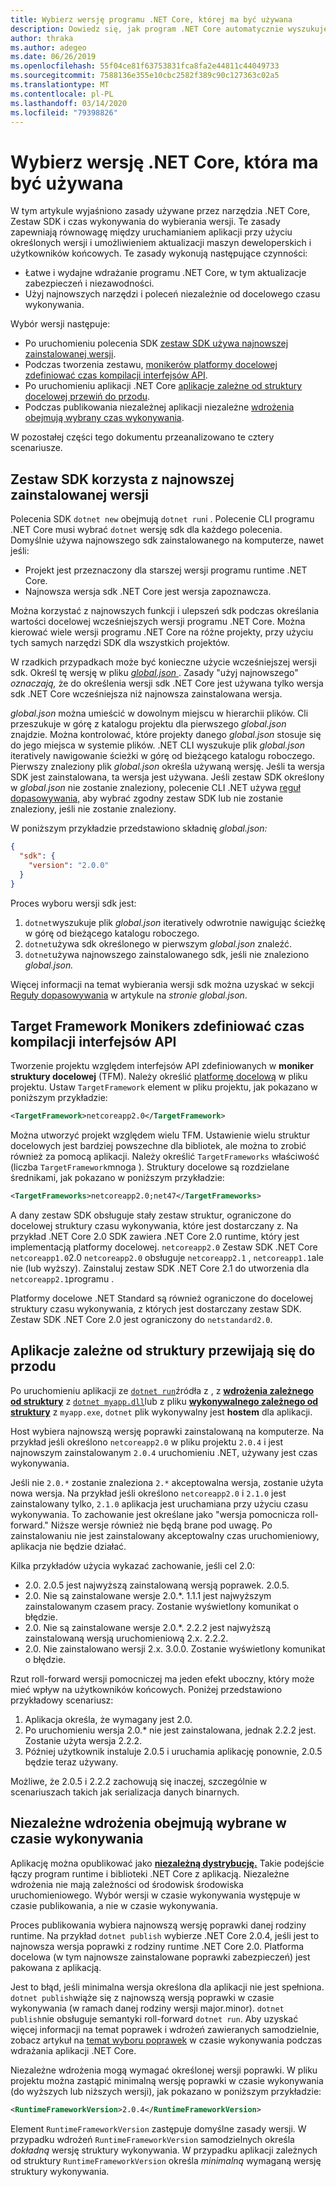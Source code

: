 ```yaml
---
title: Wybierz wersję programu .NET Core, której ma być używana
description: Dowiedz się, jak program .NET Core automatycznie wyszukuje i wybiera wersje czasu wykonywania programu. Ponadto w tym artykule nauczysz, jak wymusić określoną wersję.
author: thraka
ms.author: adegeo
ms.date: 06/26/2019
ms.openlocfilehash: 55f04ce81f63753831fca8fa2e44811c44049733
ms.sourcegitcommit: 7588136e355e10cbc2582f389c90c127363c02a5
ms.translationtype: MT
ms.contentlocale: pl-PL
ms.lasthandoff: 03/14/2020
ms.locfileid: "79398826"
---
```

# <a name="select-the-net-core-version-to-use"></a>Wybierz wersję .NET Core, która ma być używana

W tym artykule wyjaśniono zasady używane przez narzędzia .NET Core, Zestaw SDK i czas wykonywania do wybierania wersji. Te zasady zapewniają równowagę między uruchamianiem aplikacji przy użyciu określonych wersji i umożliwieniem aktualizacji maszyn deweloperskich i użytkowników końcowych. Te zasady wykonują następujące czynności:

- Łatwe i wydajne wdrażanie programu .NET Core, w tym aktualizacje zabezpieczeń i niezawodności.
- Użyj najnowszych narzędzi i poleceń niezależnie od docelowego czasu wykonywania.

Wybór wersji następuje:

- Po uruchomieniu polecenia SDK [zestaw SDK używa najnowszej zainstalowanej wersji](#the-sdk-uses-the-latest-installed-version).
- Podczas tworzenia zestawu, [monikerów platformy docelowej zdefiniować czas kompilacji interfejsów API](#target-framework-monikers-define-build-time-apis).
- Po uruchomieniu aplikacji .NET Core [aplikacje zależne od struktury docelowej przewiń do przodu](#framework-dependent-apps-roll-forward).
- Podczas publikowania niezależnej aplikacji niezależne [wdrożenia obejmują wybrany czas wykonywania](#self-contained-deployments-include-the-selected-runtime).

W pozostałej części tego dokumentu przeanalizowano te cztery scenariusze.

## <a name="the-sdk-uses-the-latest-installed-version"></a>Zestaw SDK korzysta z najnowszej zainstalowanej wersji

Polecenia SDK `dotnet new` obejmują `dotnet run`i . Polecenie CLI programu .NET Core musi wybrać `dotnet` wersję sdk dla każdego polecenia. Domyślnie używa najnowszego sdk zainstalowanego na komputerze, nawet jeśli:

- Projekt jest przeznaczony dla starszej wersji programu runtime .NET Core.
- Najnowsza wersja sdk .NET Core jest wersja zapoznawcza.

Można korzystać z najnowszych funkcji i ulepszeń sdk podczas określania wartości docelowej wcześniejszych wersji programu .NET Core. Można kierować wiele wersji programu .NET Core na różne projekty, przy użyciu tych samych narzędzi SDK dla wszystkich projektów.

W rzadkich przypadkach może być konieczne użycie wcześniejszej wersji sdk. Określ tę wersję w pliku [ *global.json* ](../tools/global-json.md). Zasady "użyj najnowszego" *oznaczają,* że do określenia wersji sdk .NET Core jest używana tylko wersja sdk .NET Core wcześniejsza niż najnowsza zainstalowana wersja.

*global.json* można umieścić w dowolnym miejscu w hierarchii plików. Cli przeszukuje w górę z katalogu projektu dla pierwszego *global.json* znajdzie. Można kontrolować, które projekty danego *global.json* stosuje się do jego miejsca w systemie plików. .NET CLI wyszukuje plik *global.json* iteratively nawigowanie ścieżki w górę od bieżącego katalogu roboczego. Pierwszy znaleziony plik *global.json* określa używaną wersję. Jeśli ta wersja SDK jest zainstalowana, ta wersja jest używana. Jeśli zestaw SDK określony w *global.json* nie zostanie znaleziony, polecenie CLI .NET używa [reguł dopasowywania,](../tools/global-json.md#matching-rules) aby wybrać zgodny zestaw SDK lub nie zostanie znaleziony, jeśli nie zostanie znaleziony.

W poniższym przykładzie przedstawiono składnię *global.json:*

``` json
{
  "sdk": {
    "version": "2.0.0"
  }
}
```

Proces wyboru wersji sdk jest:

1. `dotnet`wyszukuje plik *global.json* iteratively odwrotnie nawigując ścieżkę w górę od bieżącego katalogu roboczego.
1. `dotnet`używa sdk określonego w pierwszym *global.json* znaleźć.
1. `dotnet`używa najnowszego zainstalowanego sdk, jeśli nie znaleziono *global.json.*

Więcej informacji na temat wybierania wersji sdk można uzyskać w sekcji [Reguły dopasowywania](../tools/global-json.md#matching-rules) w artykule na *stronie global.json*.

## <a name="target-framework-monikers-define-build-time-apis"></a>Target Framework Monikers zdefiniować czas kompilacji interfejsów API

Tworzenie projektu względem interfejsów API zdefiniowanych w **moniker struktury docelowej** (TFM). Należy określić [platformę docelową](../../standard/frameworks.md) w pliku projektu. Ustaw `TargetFramework` element w pliku projektu, jak pokazano w poniższym przykładzie:

``` xml
<TargetFramework>netcoreapp2.0</TargetFramework>
```

Można utworzyć projekt względem wielu TFM. Ustawienie wielu struktur docelowych jest bardziej powszechne dla bibliotek, ale można to zrobić również za pomocą aplikacji. Należy określić `TargetFrameworks` właściwość (liczba `TargetFramework`mnoga ). Struktury docelowe są rozdzielane średnikami, jak pokazano w poniższym przykładzie:

``` xml
<TargetFrameworks>netcoreapp2.0;net47</TargetFrameworks>
```

A dany zestaw SDK obsługuje stały zestaw struktur, ograniczone do docelowej struktury czasu wykonywania, które jest dostarczany z. Na przykład .NET Core 2.0 SDK zawiera .NET Core 2.0 runtime, który jest implementacją platformy docelowej. `netcoreapp2.0` Zestaw SDK .NET Core `netcoreapp1.0`2.0 `netcoreapp2.0` obsługuje `netcoreapp2.1` , `netcoreapp1.1`ale nie (lub wyższy). Zainstaluj zestaw SDK .NET Core 2.1 do utworzenia dla `netcoreapp2.1`programu .

Platformy docelowe .NET Standard są również ograniczone do docelowej struktury czasu wykonywania, z których jest dostarczany zestaw SDK. Zestaw SDK .NET Core 2.0 jest ograniczony do `netstandard2.0`.

## <a name="framework-dependent-apps-roll-forward"></a>Aplikacje zależne od struktury przewijają się do przodu

Po uruchomieniu aplikacji ze [`dotnet run`](../tools/dotnet-run.md)źródła z , z [**wdrożenia zależnego od struktury**](../deploying/index.md#publish-runtime-dependent) z [`dotnet myapp.dll`](../tools/dotnet.md#description)lub z pliku [**wykonywalnego zależnego od struktury**](../deploying/index.md#publish-runtime-dependent) z `myapp.exe`, `dotnet` plik wykonywalny jest **hostem** dla aplikacji.

Host wybiera najnowszą wersję poprawki zainstalowaną na komputerze. Na przykład jeśli określono `netcoreapp2.0` w pliku projektu `2.0.4` i jest najnowszym zainstalowanym `2.0.4` uruchomieniu .NET, używany jest czas wykonywania.

Jeśli nie `2.0.*` zostanie znaleziona `2.*` akceptowalna wersja, zostanie użyta nowa wersja. Na przykład jeśli określono `netcoreapp2.0` i `2.1.0` jest zainstalowany tylko, `2.1.0` aplikacja jest uruchamiana przy użyciu czasu wykonywania. To zachowanie jest określane jako "wersja pomocnicza roll-forward." Niższe wersje również nie będą brane pod uwagę. Po zainstalowaniu nie jest zainstalowany akceptowalny czas uruchomieniowy, aplikacja nie będzie działać.

Kilka przykładów użycia wykazać zachowanie, jeśli cel 2.0:

- 2.0. 2.0.5 jest najwyższą zainstalowaną wersją poprawek. 2.0.5.
- 2.0. Nie są zainstalowane wersje 2.0.*. 1.1.1 jest najwyższym zainstalowanym czasem pracy. Zostanie wyświetlony komunikat o błędzie.
- 2.0. Nie są zainstalowane wersje 2.0.*. 2.2.2 jest najwyższą zainstalowaną wersją uruchomieniową 2.x. 2.2.2.
- 2.0. Nie zainstalowano wersji 2.x. 3.0.0. Zostanie wyświetlony komunikat o błędzie.

Rzut roll-forward wersji pomocniczej ma jeden efekt uboczny, który może mieć wpływ na użytkowników końcowych. Poniżej przedstawiono przykładowy scenariusz:

1. Aplikacja określa, że wymagany jest 2.0.
2. Po uruchomieniu wersja 2.0.* nie jest zainstalowana, jednak 2.2.2 jest. Zostanie użyta wersja 2.2.2.
3. Później użytkownik instaluje 2.0.5 i uruchamia aplikację ponownie, 2.0.5 będzie teraz używany.

Możliwe, że 2.0.5 i 2.2.2 zachowują się inaczej, szczególnie w scenariuszach takich jak serializacja danych binarnych.

## <a name="self-contained-deployments-include-the-selected-runtime"></a>Niezależne wdrożenia obejmują wybrane w czasie wykonywania

Aplikację można opublikować jako [**niezależną dystrybucję.**](../deploying/index.md#publish-self-contained) Takie podejście łączy program runtime i biblioteki .NET Core z aplikacją. Niezależne wdrożenia nie mają zależności od środowisk środowiska uruchomieniowego. Wybór wersji w czasie wykonywania występuje w czasie publikowania, a nie w czasie wykonywania.

Proces publikowania wybiera najnowszą wersję poprawki danej rodziny runtime. Na przykład `dotnet publish` wybierze .NET Core 2.0.4, jeśli jest to najnowsza wersja poprawki z rodziny runtime .NET Core 2.0. Platforma docelowa (w tym najnowsze zainstalowane poprawki zabezpieczeń) jest pakowana z aplikacją.

Jest to błąd, jeśli minimalna wersja określona dla aplikacji nie jest spełniona. `dotnet publish`wiąże się z najnowszą wersją poprawki w czasie wykonywania (w ramach danej rodziny wersji major.minor). `dotnet publish`nie obsługuje semantyki roll-forward `dotnet run`. Aby uzyskać więcej informacji na temat poprawek i wdrożeń zawieranych samodzielnie, zobacz artykuł na [temat wyboru poprawek](../deploying/runtime-patch-selection.md) w czasie wykonywania podczas wdrażania aplikacji .NET Core.

Niezależne wdrożenia mogą wymagać określonej wersji poprawki. W pliku projektu można zastąpić minimalną wersję poprawki w czasie wykonywania (do wyższych lub niższych wersji), jak pokazano w poniższym przykładzie:

``` xml
<RuntimeFrameworkVersion>2.0.4</RuntimeFrameworkVersion>
```

Element `RuntimeFrameworkVersion` zastępuje domyślne zasady wersji. W przypadku wdrożeń `RuntimeFrameworkVersion` samodzielnych określa *dokładną* wersję struktury wykonywania. W przypadku aplikacji zależnych od struktury `RuntimeFrameworkVersion` określa *minimalną* wymaganą wersję struktury wykonywania.
